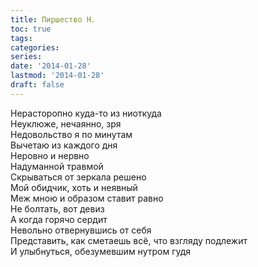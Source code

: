 ```yaml
---
title: Пиршество Н.
toc: true
tags:
categories:
series:
date: '2014-01-28'
lastmod: '2014-01-28'
draft: false
---
```


<!--more-->

Нерасторопно куда-то из ниоткуда \
Неуклюже, нечаянно, зря \
Недовольство я по минутам \
Вычетаю из каждого дня \
Неровно и нервно \
Надуманной травмой \
Скрываться от зеркала решено \
Мой обидчик, хоть и неявный \
Меж мною и образом ставит равно \
Не болтать, вот девиз \
А когда горячо сердит \
Невольно отвернувшись от себя \
Представить, как сметаешь всё, что взгляду подлежит \
И улыбнуться, обезумевшим нутром гудя
